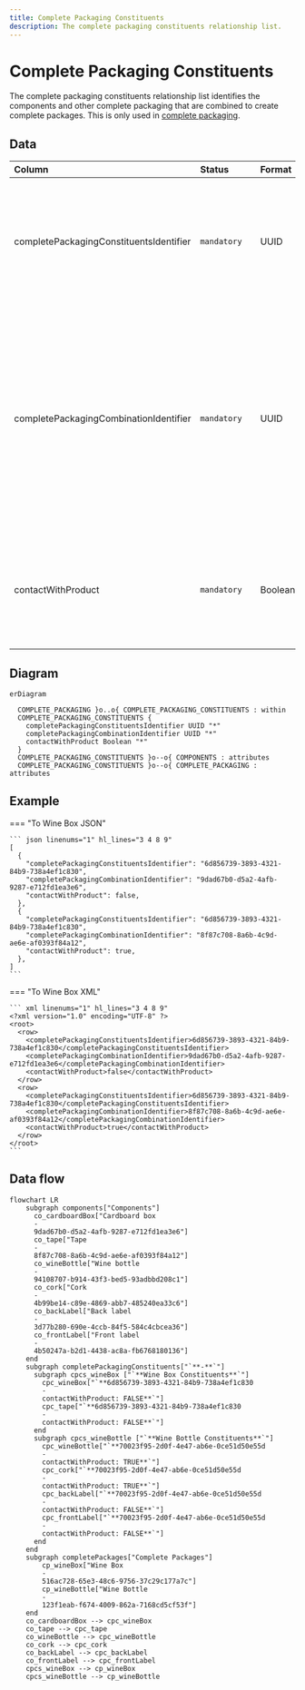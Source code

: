 ```yaml
---
title: Complete Packaging Constituents
description: The complete packaging constituents relationship list.
---
```


# Complete Packaging Constituents

The complete packaging constituents relationship list identifies the components and other complete packaging that are combined to create complete packages. This is only used in [complete packaging](../3_Data_Specification/3_4_Complete_Packaging.md).

## Data
|Column|<div style="width:90px">Status</div>|Format|Notes|
|:-|:-|:-|:-|
|completePackagingConstituentsIdentifier|`mandatory`|UUID|A globally unique identifier. See [identifiers](../4_Identifiers/4_1_Identifiers.md) section for information on how to construct this identifier|
|completePackagingCombinationIdentifier|`mandatory`|UUID|The unique identifier of the components and/or complete packaging that this complete packaging is made of. There must be an equivalent record in the `Components` OR `Complete Packaging` data.|
|contactWithProduct|`mandatory`|Boolean|Does this constituent come into contact with the product? Answer as: `TRUE` for yes and `FALSE` for no.|

## Diagram

``` mermaid
erDiagram

  COMPLETE_PACKAGING }o..o{ COMPLETE_PACKAGING_CONSTITUENTS : within
  COMPLETE_PACKAGING_CONSTITUENTS {
    completePackagingConstituentsIdentifier UUID "*"
    completePackagingCombinationIdentifier UUID "*"
    contactWithProduct Boolean "*"
  }
  COMPLETE_PACKAGING_CONSTITUENTS }o--o{ COMPONENTS : attributes
  COMPLETE_PACKAGING_CONSTITUENTS }o--o{ COMPLETE_PACKAGING : attributes
```
## Example

=== "To Wine Box JSON"

    ``` json linenums="1" hl_lines="3 4 8 9"
    [
      {
        "completePackagingConstituentsIdentifier": "6d856739-3893-4321-84b9-738a4ef1c830",
        "completePackagingCombinationIdentifier": "9dad67b0-d5a2-4afb-9287-e712fd1ea3e6",
        "contactWithProduct": false,
      },
      {
        "completePackagingConstituentsIdentifier": "6d856739-3893-4321-84b9-738a4ef1c830",
        "completePackagingCombinationIdentifier": "8f87c708-8a6b-4c9d-ae6e-af0393f84a12",
        "contactWithProduct": true,
      },
    ]
    ```
=== "To Wine Box XML"

    ``` xml linenums="1" hl_lines="3 4 8 9"
    <?xml version="1.0" encoding="UTF-8" ?>
    <root>
      <row>
        <completePackagingConstituentsIdentifier>6d856739-3893-4321-84b9-738a4ef1c830</completePackagingConstituentsIdentifier>
        <completePackagingCombinationIdentifier>9dad67b0-d5a2-4afb-9287-e712fd1ea3e6</completePackagingCombinationIdentifier>
        <contactWithProduct>false</contactWithProduct>
      </row>
      <row>
        <completePackagingConstituentsIdentifier>6d856739-3893-4321-84b9-738a4ef1c830</completePackagingConstituentsIdentifier>
        <completePackagingCombinationIdentifier>8f87c708-8a6b-4c9d-ae6e-af0393f84a12</completePackagingCombinationIdentifier>
        <contactWithProduct>true</contactWithProduct>
      </row>
    </root>
    ```
## Data flow

``` mermaid
flowchart LR
    subgraph components["Components"]
      co_cardboardBox["Cardboard box
      - 
      9dad67b0-d5a2-4afb-9287-e712fd1ea3e6"]
      co_tape["Tape
      - 
      8f87c708-8a6b-4c9d-ae6e-af0393f84a12"]
      co_wineBottle["Wine bottle
      - 
      94108707-b914-43f3-bed5-93adbbd208c1"]
      co_cork["Cork
      - 
      4b99be14-c89e-4869-abb7-485240ea33c6"]
      co_backLabel["Back label
      - 
      3d77b280-690e-4ccb-84f5-584c4cbcea36"]
      co_frontLabel["Front label
      - 
      4b50247a-b2d1-4438-ac8a-fb6768180136"]
    end
    subgraph completePackagingConstituents["`**-**`"]
      subgraph cpcs_wineBox ["`**Wine Box Constituents**`"]
        cpc_wineBox["`**6d856739-3893-4321-84b9-738a4ef1c830
        -
        contactWithProduct: FALSE**`"]
        cpc_tape["`**6d856739-3893-4321-84b9-738a4ef1c830
        -
        contactWithProduct: FALSE**`"]
      end
      subgraph cpcs_wineBottle ["`**Wine Bottle Constituents**`"]
        cpc_wineBottle["`**70023f95-2d0f-4e47-ab6e-0ce51d50e55d
        -
        contactWithProduct: TRUE**`"]
        cpc_cork["`**70023f95-2d0f-4e47-ab6e-0ce51d50e55d
        -
        contactWithProduct: TRUE**`"]
        cpc_backLabel["`**70023f95-2d0f-4e47-ab6e-0ce51d50e55d
        -
        contactWithProduct: FALSE**`"]
        cpc_frontLabel["`**70023f95-2d0f-4e47-ab6e-0ce51d50e55d
        -
        contactWithProduct: FALSE**`"]
      end  
    end
    subgraph completePackages["Complete Packages"]
        cp_wineBox["Wine Box
        -
        516ac728-65e3-48c6-9756-37c29c177a7c"]
        cp_wineBottle["Wine Bottle
        -
        123f1eab-f674-4009-862a-7168cd5cf53f"]
    end
    co_cardboardBox --> cpc_wineBox
    co_tape --> cpc_tape
    co_wineBottle --> cpc_wineBottle
    co_cork --> cpc_cork
    co_backLabel --> cpc_backLabel
    co_frontLabel --> cpc_frontLabel
    cpcs_wineBox --> cp_wineBox
    cpcs_wineBottle --> cp_wineBottle
```